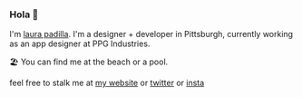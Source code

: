 ### Hola 👋

I'm [laura padilla](https://lauvpadilla.com). I'm a designer + developer in Pittsburgh, currently working as an app designer at PPG Industries. 

🏖 You can find me at the beach or a pool.  

feel free to stalk me at [my website](http://www.lauvpadilla.com) or [twitter](https://twitter.com/lauvpadilla) or [insta](https://instagram.com/lauvpadilla)

